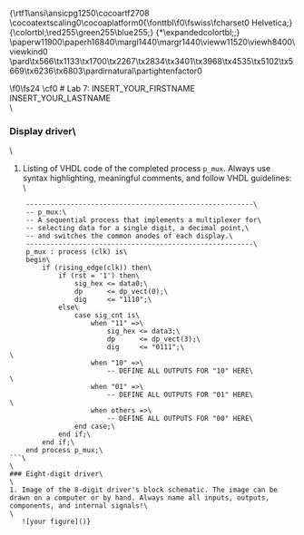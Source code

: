 {\rtf1\ansi\ansicpg1250\cocoartf2708
\cocoatextscaling0\cocoaplatform0{\fonttbl\f0\fswiss\fcharset0 Helvetica;}
{\colortbl;\red255\green255\blue255;}
{\*\expandedcolortbl;;}
\paperw11900\paperh16840\margl1440\margr1440\vieww11520\viewh8400\viewkind0
\pard\tx566\tx1133\tx1700\tx2267\tx2834\tx3401\tx3968\tx4535\tx5102\tx5669\tx6236\tx6803\pardirnatural\partightenfactor0

\f0\fs24 \cf0 # Lab 7: INSERT_YOUR_FIRSTNAME INSERT_YOUR_LASTNAME\
\
### Display driver\
\
1. Listing of VHDL code of the completed process `p_mux`. Always use syntax highlighting, meaningful comments, and follow VHDL guidelines:\
\
```vhdl\
    --------------------------------------------------------\
    -- p_mux:\
    -- A sequential process that implements a multiplexer for\
    -- selecting data for a single digit, a decimal point,\
    -- and switches the common anodes of each display.\
    --------------------------------------------------------\
    p_mux : process (clk) is\
    begin\
        if (rising_edge(clk)) then\
            if (rst = '1') then\
                sig_hex <= data0;\
                dp      <= dp_vect(0);\
                dig     <= "1110";\
            else\
                case sig_cnt is\
                    when "11" =>\
                        sig_hex <= data3;\
                        dp      <= dp_vect(3);\
                        dig     <= "0111";\
\
                    when "10" =>\
                        -- DEFINE ALL OUTPUTS FOR "10" HERE\
\
                    when "01" =>\
                        -- DEFINE ALL OUTPUTS FOR "01" HERE\
\
                    when others =>\
                        -- DEFINE ALL OUTPUTS FOR "00" HERE\
                end case;\
            end if;\
        end if;\
    end process p_mux;\
```\
\
### Eight-digit driver\
\
1. Image of the 8-digit driver's block schematic. The image can be drawn on a computer or by hand. Always name all inputs, outputs, components, and internal signals!\
\
   ![your figure]()}